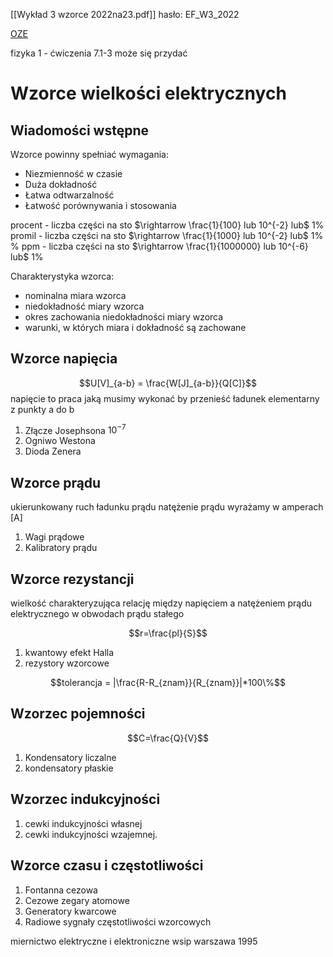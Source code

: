 [[Wykład 3 wzorce 2022na23.pdf]]
hasło: EF_W3_2022

[OZE](oze.pwr.edu.pl) 

fizyka 1 - ćwiczenia 7.1-3 może się przydać

# Wzorce wielkości elektrycznych

## Wiadomości wstępne

Wzorce powinny spełniać wymagania:
- Niezmienność w czasie
- Duża dokładność
- Łatwa odtwarzalność
- Łatwość porównywania i stosowania

procent - liczba części na sto $\rightarrow \frac{1}{100} lub 10^{-2} lub$ 1% 
promil - liczba części na sto $\rightarrow \frac{1}{1000} lub 10^{-2} lub$ 1% % 
ppm - liczba części na sto $\rightarrow \frac{1}{1000000} lub 10^{-6} lub$ 1% 

Charakterystyka wzorca:
- nominalna miara wzorca
- niedokładność miary wzorca
- okres zachowania niedokładności miary wzorca
- warunki, w których miara i dokładność są zachowane



## Wzorce napięcia
$$U[V]_{a-b} = \frac{W[J]_{a-b}}{Q[C]}$$
napięcie to praca jaką musimy wykonać by przenieść ładunek elementarny z punkty a do b

1. Złącze Josephsona $10^{-7}$
2. Ogniwo Westona
3. Dioda Zenera


## Wzorce prądu

ukierunkowany ruch ładunku prądu
natężenie prądu wyrażamy w amperach \[A\] 

1. Wagi prądowe
2. Kalibratory prądu


## Wzorce rezystancji

wielkość charakteryzująca relację między napięciem a natężeniem prądu elektrycznego w obwodach prądu stałego

$$r=\frac{pl}{S}$$
1. kwantowy efekt Halla
2. rezystory wzorcowe

$$tolerancja = |\frac{R-R_{znam}}{R_{znam}}|*100\%$$

## Wzorzec pojemności


$$C=\frac{Q}{V}$$
1. Kondensatory liczalne
2. kondensatory płaskie


## Wzorzec indukcyjności

1. cewki indukcyjności własnej
2. cewki indukcyjności wzajemnej.


## Wzorce czasu i częstotliwości


1. Fontanna cezowa
2. Cezowe zegary atomowe
3. Generatory kwarcowe
4. Radiowe sygnały częstotliwości wzorcowych


miernictwo elektryczne i elektroniczne wsip warszawa 1995